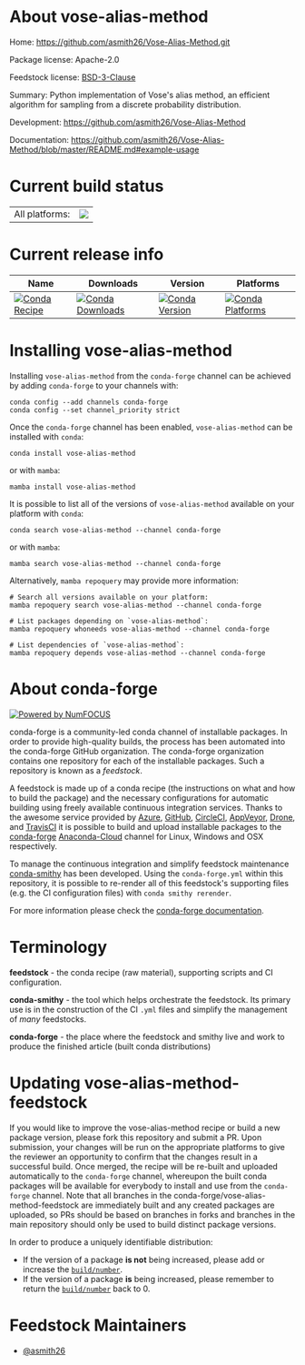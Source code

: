 About vose-alias-method
=======================

Home: https://github.com/asmith26/Vose-Alias-Method.git

Package license: Apache-2.0

Feedstock license: [BSD-3-Clause](https://github.com/conda-forge/vose-alias-method-feedstock/blob/main/LICENSE.txt)

Summary: Python implementation of Vose's alias method, an efficient algorithm for sampling from a discrete probability distribution.

Development: https://github.com/asmith26/Vose-Alias-Method

Documentation: https://github.com/asmith26/Vose-Alias-Method/blob/master/README.md#example-usage

Current build status
====================


<table><tr><td>All platforms:</td>
    <td>
      <a href="https://dev.azure.com/conda-forge/feedstock-builds/_build/latest?definitionId=7760&branchName=main">
        <img src="https://dev.azure.com/conda-forge/feedstock-builds/_apis/build/status/vose-alias-method-feedstock?branchName=main">
      </a>
    </td>
  </tr>
</table>

Current release info
====================

| Name | Downloads | Version | Platforms |
| --- | --- | --- | --- |
| [![Conda Recipe](https://img.shields.io/badge/recipe-vose--alias--method-green.svg)](https://anaconda.org/conda-forge/vose-alias-method) | [![Conda Downloads](https://img.shields.io/conda/dn/conda-forge/vose-alias-method.svg)](https://anaconda.org/conda-forge/vose-alias-method) | [![Conda Version](https://img.shields.io/conda/vn/conda-forge/vose-alias-method.svg)](https://anaconda.org/conda-forge/vose-alias-method) | [![Conda Platforms](https://img.shields.io/conda/pn/conda-forge/vose-alias-method.svg)](https://anaconda.org/conda-forge/vose-alias-method) |

Installing vose-alias-method
============================

Installing `vose-alias-method` from the `conda-forge` channel can be achieved by adding `conda-forge` to your channels with:

```
conda config --add channels conda-forge
conda config --set channel_priority strict
```

Once the `conda-forge` channel has been enabled, `vose-alias-method` can be installed with `conda`:

```
conda install vose-alias-method
```

or with `mamba`:

```
mamba install vose-alias-method
```

It is possible to list all of the versions of `vose-alias-method` available on your platform with `conda`:

```
conda search vose-alias-method --channel conda-forge
```

or with `mamba`:

```
mamba search vose-alias-method --channel conda-forge
```

Alternatively, `mamba repoquery` may provide more information:

```
# Search all versions available on your platform:
mamba repoquery search vose-alias-method --channel conda-forge

# List packages depending on `vose-alias-method`:
mamba repoquery whoneeds vose-alias-method --channel conda-forge

# List dependencies of `vose-alias-method`:
mamba repoquery depends vose-alias-method --channel conda-forge
```


About conda-forge
=================

[![Powered by
NumFOCUS](https://img.shields.io/badge/powered%20by-NumFOCUS-orange.svg?style=flat&colorA=E1523D&colorB=007D8A)](https://numfocus.org)

conda-forge is a community-led conda channel of installable packages.
In order to provide high-quality builds, the process has been automated into the
conda-forge GitHub organization. The conda-forge organization contains one repository
for each of the installable packages. Such a repository is known as a *feedstock*.

A feedstock is made up of a conda recipe (the instructions on what and how to build
the package) and the necessary configurations for automatic building using freely
available continuous integration services. Thanks to the awesome service provided by
[Azure](https://azure.microsoft.com/en-us/services/devops/), [GitHub](https://github.com/),
[CircleCI](https://circleci.com/), [AppVeyor](https://www.appveyor.com/),
[Drone](https://cloud.drone.io/welcome), and [TravisCI](https://travis-ci.com/)
it is possible to build and upload installable packages to the
[conda-forge](https://anaconda.org/conda-forge) [Anaconda-Cloud](https://anaconda.org/)
channel for Linux, Windows and OSX respectively.

To manage the continuous integration and simplify feedstock maintenance
[conda-smithy](https://github.com/conda-forge/conda-smithy) has been developed.
Using the ``conda-forge.yml`` within this repository, it is possible to re-render all of
this feedstock's supporting files (e.g. the CI configuration files) with ``conda smithy rerender``.

For more information please check the [conda-forge documentation](https://conda-forge.org/docs/).

Terminology
===========

**feedstock** - the conda recipe (raw material), supporting scripts and CI configuration.

**conda-smithy** - the tool which helps orchestrate the feedstock.
                   Its primary use is in the construction of the CI ``.yml`` files
                   and simplify the management of *many* feedstocks.

**conda-forge** - the place where the feedstock and smithy live and work to
                  produce the finished article (built conda distributions)


Updating vose-alias-method-feedstock
====================================

If you would like to improve the vose-alias-method recipe or build a new
package version, please fork this repository and submit a PR. Upon submission,
your changes will be run on the appropriate platforms to give the reviewer an
opportunity to confirm that the changes result in a successful build. Once
merged, the recipe will be re-built and uploaded automatically to the
`conda-forge` channel, whereupon the built conda packages will be available for
everybody to install and use from the `conda-forge` channel.
Note that all branches in the conda-forge/vose-alias-method-feedstock are
immediately built and any created packages are uploaded, so PRs should be based
on branches in forks and branches in the main repository should only be used to
build distinct package versions.

In order to produce a uniquely identifiable distribution:
 * If the version of a package **is not** being increased, please add or increase
   the [``build/number``](https://docs.conda.io/projects/conda-build/en/latest/resources/define-metadata.html#build-number-and-string).
 * If the version of a package **is** being increased, please remember to return
   the [``build/number``](https://docs.conda.io/projects/conda-build/en/latest/resources/define-metadata.html#build-number-and-string)
   back to 0.

Feedstock Maintainers
=====================

* [@asmith26](https://github.com/asmith26/)

